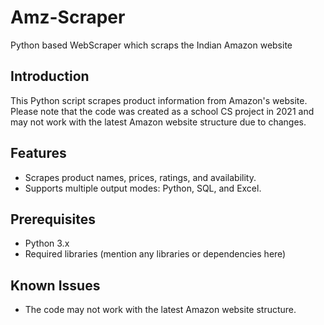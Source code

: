 # Amz-Scraper
Python based WebScraper which scraps the Indian Amazon website

## Introduction
This Python script scrapes product information from Amazon's website. Please note that the code was created as a school CS project in 2021 and may not work with the latest Amazon website structure due to changes.

## Features
- Scrapes product names, prices, ratings, and availability.
- Supports multiple output modes: Python, SQL, and Excel.

## Prerequisites
- Python 3.x
- Required libraries (mention any libraries or dependencies here)

## Known Issues
- The code may not work with the latest Amazon website structure.
